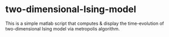 # two-dimensional-Ising-model
This is a simple matlab script that computes &amp; display the time-evolution of two-dimensional Ising model via metropolis algorithm.
